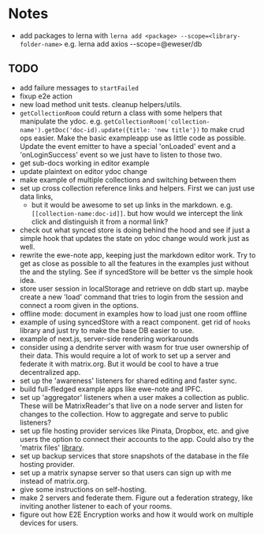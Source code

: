 # Notes

- add packages to lerna with `lerna add <package> --scope=<library-folder-name>` e.g. lerna add axios --scope=@eweser/db

## TODO

- add failure messages to `startFailed`
- fixup e2e action
- new load method unit tests. cleanup helpers/utils.
- `getCollectionRoom` could return a class with some helpers that manipulate the ydoc. e.g. `getCollectionRoom('collection-name').getDoc('doc-id).update({title: 'new title'})` to make crud ops easier. Make the basic exampleapp use as little code as possible. Update the event emitter to have a special 'onLoaded' event and a 'onLoginSuccess' event so we just have to listen to those two.
- get sub-docs working in editor example
- update plaintext on editor ydoc change
- make example of multiple collections and switching between them
- set up cross collection reference links and helpers. First we can just use data links,
  - but it would be awesome to set up links in the markdown. e.g. `[[collection-name:doc-id]]`. but how would we intercept the link click and distinguish it from a normal link?
- check out what synced store is doing behind the hood and see if just a simple hook that updates the state on ydoc change would work just as well.
- rewrite the ewe-note app, keeping just the markdown editor work. Try to get as close as possible to all the features in the examples just without the and the styling. See if syncedStore will be better vs the simple hook idea.
- store user session in localStorage and retrieve on ddb start up. maybe create a new 'load' command that tries to login from the session and connect a room given in the options.
- offline mode: document in examples how to load just one room offline
- example of using syncedStore with a react component. get rid of `hooks` library and just try to make the base DB easier to use.
- example of next.js, server-side rendering workarounds
- consider using a dendrite server with wasm for true user ownership of their data. This would require a lot of work to set up a server and federate it with matrix.org. But it would be cool to have a true decentralized app.
- set up the 'awareness' listeners for shared editing and faster sync.
- build full-fledged example apps like ewe-note and IPFC.
- set up 'aggregator' listeners when a user makes a collection as public. These will be MatrixReader's that live on a node server and listen for changes to the collection. How to aggregate and serve to public listeners?
- set up file hosting provider services like Pinata, Dropbox, etc. and give users the option to connect their accounts to the app. Could also try the 'matrix files' [library](https://github.com/matrix-org/matrix-files-sdk).
- set up backup services that store snapshots of the database in the file hosting provider.
- set up a matrix synapse server so that users can sign up with me instead of matrix.org.
- give some instructions on self-hosting.
- make 2 servers and federate them. Figure out a federation strategy, like inviting another listener to each of your rooms.
- figure out how E2E Encryption works and how it would work on multiple devices for users.
